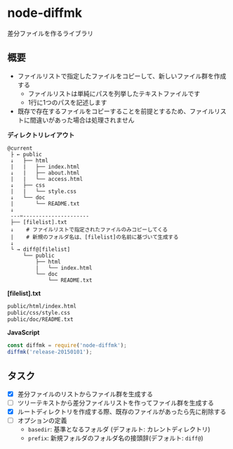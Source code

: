 # node-diffmk

差分ファイルを作るライブラリ

## 概要

- ファイルリストで指定したファイルをコピーして、新しいファイル群を作成する
  - ファイルリストは単純にパスを列挙したテキストファイルです
  - 1行に1つのパスを記述します
- 既存で存在するファイルをコピーすることを前提とするため、ファイルリストに間違いがあった場合は処理されません


__ディレクトリレイアウト__

```
@current
 ├ ← public
 ↓   ├── html
 |   |   ├── index.html
 ↓   |   ├── about.html
 |   |   └── access.html
 ↓   ├── css
 |   |   └── style.css
 ↓   └── doc
 |       └── README.txt
 ↓
 ---✂︎---------------------
 ├── [filelist].txt
 ↓    # ファイルリストで指定されたファイルのみコピーしてくる
 |    # 新規のフォルダ名は、[filelist]の名前に基づいて生成する
 ↓
 └ → diff@[filelist]
     └── public
         ├── html
         |   └── index.html
         └── doc
             └── README.txt
```

__[filelist].txt__

```txt
public/html/index.html
public/css/style.css
public/doc/README.txt
```

__JavaScript__

```js
const diffmk = require('node-diffmk');
diffmk('release-20150101');
```


## タスク

- [x] 差分ファイルのリストからファイル群を生成する
- [ ] ツリーテキストから差分ファイルリストを作ってファイル群を生成する
- [x] ルートディレクトリを作成する際、既存のファイルがあったら先に削除する
- [ ] オプションの定義
    - `basedir`: 基準となるフォルダ (デフォルト: カレントディレクトリ)
    - `prefix`: 新規フォルダのフォルダ名の接頭辞(デフォルト: `diff@`)
